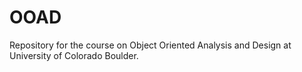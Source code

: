 # OOAD
Repository for the course on Object Oriented Analysis and Design at University of Colorado Boulder.
